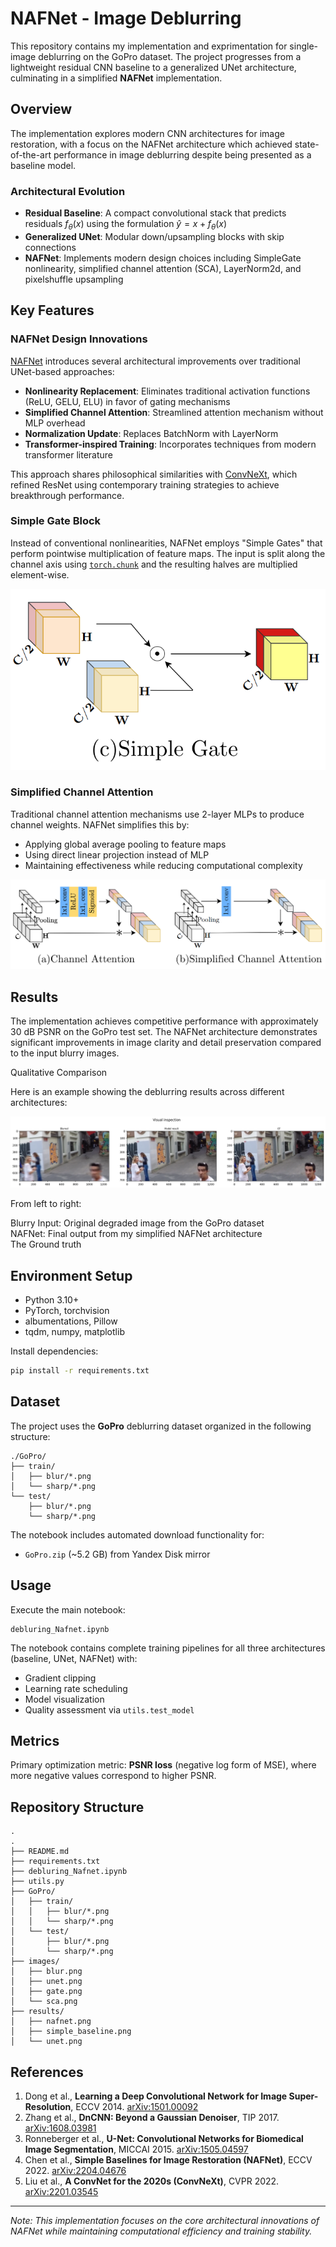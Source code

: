 # NAFNet - Image Deblurring

This repository contains my implementation and exprimentation for single-image deblurring on the GoPro dataset. The project progresses from a lightweight residual CNN baseline to a generalized UNet architecture, culminating in a simplified **NAFNet** implementation.

## Overview

The implementation explores modern CNN architectures for image restoration, with a focus on the NAFNet architecture which achieved state-of-the-art performance in image deblurring despite being presented as a baseline model.

### Architectural Evolution

- **Residual Baseline**: A compact convolutional stack that predicts residuals $f_\theta(x)$ using the formulation $\hat{y} = x + f_\theta(x)$
- **Generalized UNet**: Modular down/upsampling blocks with skip connections
- **NAFNet**: Implements modern design choices including SimpleGate nonlinearity, simplified channel attention (SCA), LayerNorm2d, and pixelshuffle upsampling

## Key Features

### NAFNet Design Innovations

[NAFNet](https://arxiv.org/abs/2204.04676) introduces several architectural improvements over traditional UNet-based approaches:

- **Nonlinearity Replacement**: Eliminates traditional activation functions (ReLU, GELU, ELU) in favor of gating mechanisms
- **Simplified Channel Attention**: Streamlined attention mechanism without MLP overhead
- **Normalization Update**: Replaces BatchNorm with LayerNorm
- **Transformer-inspired Training**: Incorporates techniques from modern transformer literature

This approach shares philosophical similarities with [ConvNeXt](https://arxiv.org/abs/2201.03545), which refined ResNet using contemporary training strategies to achieve breakthrough performance.

### Simple Gate Block

Instead of conventional nonlinearities, NAFNet employs "Simple Gates" that perform pointwise multiplication of feature maps. The input is split along the channel axis using [`torch.chunk`](https://pytorch.org/docs/stable/generated/torch.chunk.html) and the resulting halves are multiplied element-wise.

![Simple Gate Architecture](images/gate.png)

### Simplified Channel Attention

Traditional channel attention mechanisms use 2-layer MLPs to produce channel weights. NAFNet simplifies this by:
- Applying global average pooling to feature maps
- Using direct linear projection instead of MLP
- Maintaining effectiveness while reducing computational complexity

![SCA Architecture](images/sca.png)

## Results

The implementation achieves competitive performance with approximately 30 dB PSNR on the GoPro test set. The NAFNet architecture demonstrates significant improvements in image clarity and detail preservation compared to the input blurry images.

Qualitative Comparison

Here is an example showing the deblurring results across different architectures:

![Result](results/nafnet_predict.png)

From left to right:

Blurry Input: Original degraded image from the GoPro dataset <br>
NAFNet: Final output from my simplified NAFNet architecture <br>
The Ground truth <br>

## Environment Setup

- Python 3.10+
- PyTorch, torchvision
- albumentations, Pillow
- tqdm, numpy, matplotlib

Install dependencies:
```bash
pip install -r requirements.txt
```

## Dataset

The project uses the **GoPro** deblurring dataset organized in the following structure:
```
./GoPro/
├── train/
│   ├── blur/*.png
│   └── sharp/*.png
└── test/
    ├── blur/*.png
    └── sharp/*.png
```

The notebook includes automated download functionality for:
- `GoPro.zip` (~5.2 GB) from Yandex Disk mirror

## Usage

Execute the main notebook:
```
debluring_Nafnet.ipynb
```

The notebook contains complete training pipelines for all three architectures (baseline, UNet, NAFNet) with:
- Gradient clipping
- Learning rate scheduling
- Model visualization
- Quality assessment via `utils.test_model`

## Metrics

Primary optimization metric: **PSNR loss** (negative log form of MSE), where more negative values correspond to higher PSNR.

## Repository Structure

```
.
.
├── README.md
├── requirements.txt
├── debluring_Nafnet.ipynb
├── utils.py
├── GoPro/
│   ├── train/
│   │   ├── blur/*.png
│   │   └── sharp/*.png
│   └── test/
│       ├── blur/*.png
│       └── sharp/*.png
├── images/
│   ├── blur.png
│   ├── unet.png
│   ├── gate.png
│   └── sca.png
├── results/
│   ├── nafnet.png
│   ├── simple_baseline.png
│   └── unet.png

```

## References

1. Dong et al., **Learning a Deep Convolutional Network for Image Super-Resolution**, ECCV 2014. [arXiv:1501.00092](https://arxiv.org/abs/1501.00092)
2. Zhang et al., **DnCNN: Beyond a Gaussian Denoiser**, TIP 2017. [arXiv:1608.03981](https://arxiv.org/abs/1608.03981)
3. Ronneberger et al., **U-Net: Convolutional Networks for Biomedical Image Segmentation**, MICCAI 2015. [arXiv:1505.04597](https://arxiv.org/abs/1505.04597)
4. Chen et al., **Simple Baselines for Image Restoration (NAFNet)**, ECCV 2022. [arXiv:2204.04676](https://arxiv.org/abs/2204.04676)
5. Liu et al., **A ConvNet for the 2020s (ConvNeXt)**, CVPR 2022. [arXiv:2201.03545](https://arxiv.org/abs/2201.03545)

---

*Note: This implementation focuses on the core architectural innovations of NAFNet while maintaining computational efficiency and training stability.*



